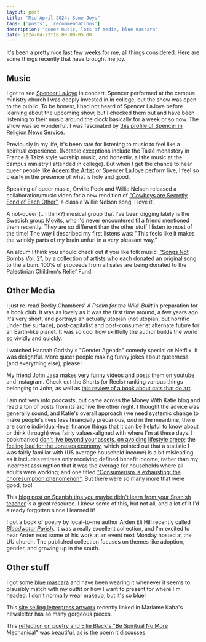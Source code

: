 ```yaml
---
layout: post
title: "Mid April 2024: Some Joys"
tags: ['posts', 'recommendations']
description: 'queer music, lots of media, blue mascara'
date: 2024-04-22T18:00:00-05:00
---
```


It's been a pretty nice last few weeks for me, all things considered. Here are some things recently that have brought me joy. 

## Music

I got to see [Spencer LaJoye](https://www.spencerlajoye.com/) in concert. Spencer performed at the campus ministry church I was deeply invested in in college, but the show was open to the public. To be honest, I had not heard of Spencer LaJoye before learning about the upcoming show, but I checked them out and have been listening to their music around the clock basically for a week or so now. The show was so wonderful. I was fascinated by [this profile of Spencer in Religion News Service](https://religionnews.com/2023/06/29/a-prophetic-force-queer-songwriter-spencer-lajoye-finds-resonance-outside-religion/).

Previously in my life, it's been rare for listening to music to feel like a spiritual experience. (Notable exceptions include the Taizé monastery in France & Taizé style worship music, and honestly, all the music at the campus ministry I attended in college). But when I get the chance to hear queer people like [Adeem the Artist](https://www.adeemtheartist.com) or Spencer LaJoye perform live, I feel so clearly in the presence of what is holy and good. 

Speaking of queer music, Orville Peck and Willie Nelson released a collaboration/music video for a new rendition of ["Cowboys are Secretly Fond of Each Other"](https://www.youtube.com/watch?v=BirJMnMcfBs), a classic Willie Nelson song. I love it. 

A not-queer (.. I think?) musical group that I've been digging lately is the Swedish group [Movits](https://www.youtube.com/watch?v=LshiKYPERUo), who I'd never encountered til a friend mentioned them recently. They are so different than the other stuff I listen to most of the time! The way I described my first listens was: "This feels like it makes the wrinkly parts of my brain unfurl in a very pleasant way."

An album I think you should check out if you like folk music: ["Songs Not Bombs Vol. 2"](https://songsnotbombs.bandcamp.com/album/songs-not-bombs-vol-2), by a collection of artists who each donated an original song to the album. 100% of proceeds from all sales are being donated to the Palestinian Children's Relief Fund. 

## Other Media

I just re-read Becky Chambers' _A Psalm for the Wild-Built_ in preparation for a book club. It was as lovely as it was the first time around, a few years ago. It's very short, and portrays an actually utopian (not utopian, but horrific under the surface), post-capitalist and post-consumerist alternate future for an Earth-like planet. It was so cool how skillfully the author builds the world so vividly and quickly.

I watched Hannah Gadsby's "Gender Agenda" comedy special on Netflix. It was delightful. More queer people making funny jokes about queerness (and everything else), please!

My friend [John Jasa](https://www.youtube.com/@johnjasa) makes very funny videos and posts them on youtube and instagram. Check out the Shorts (or Reels) ranking various things belonging to John, as well as [this review of a book about cats that do art](https://www.youtube.com/shorts/YL5yqNwdKdg). 

I am not very into podcasts, but came across the Money With Katie blog and read a ton of posts from its archive the other night. I thought the advice was generally sound, and Katie's overall approach (we need systemic change to make people's lives less financially precarious, _and_ in the meantime, there are some individual-level finance things that it can be helpful to know about or think through) was fairly values-aligned with where I'm at these days. I bookmarked [don't live beyond your assets, on avoiding lifestyle creep](https://moneywithkatie.com/blog/a-rule-for-avoiding-lifestyle-creep-dont-live-beyond-your-assets); the [feeling bad for the Joneses economy](https://moneywithkatie.com/blog/the-feeling-bad-for-the-joneses-economy), which pointed out that a statistic I was fairly familiar with (US average household income) is a bit misleading as it includes retirees only receiving defined benefit income, rather than my incorrect assumption that it was the average for households where all adults were working; and one titled ["Consumerism is exhausting: the choresumption phenomenon"](https://moneywithkatie.com/blog/consumerism-is-exhausting-choresumption). But there were so many more that were good, too! 

This [blog post on Spanish tips you maybe didn't learn from your Spanish teacher](https://mackenzie.morgan.name/posts/things-your-spanish-teacher-didnt-tell-you/) is a great resource. I knew some of this, but not all, and a lot of it I'd already forgotten since I learned it! 

I got a book of poetry by local-to-me author Arden Eli Hill recently called [_Bloodwater Parish_](https://sevenkitchens.blogspot.com/2022/06/arden-eli-hill-bloodwater-parish.html). It was a really excellent collection, and I'm excited to hear Arden read some of his work at an event next Monday hosted at the UU church. The published collection focuses on themes like adoption, gender, and growing up in the south.

## Other stuff

I got some [blue mascara](https://www.ulta.com/p/lash-sensational-sky-high-mascara-pimprod2020260?sku=2617938) and have been wearing it whenever it seems to plausibly match with my outfit or how I want to present for where I'm headed. I don't normally wear makeup, but it's so blue! 

This [site selling letterpress artwork](https://www.countrycounterculture.com/tender-heartpress) recently linked in Mariame Kaba's newsletter has so many gorgeous pieces.

This [reflection on poetry and Ellie Black's "Be Spiritual No More Mechanical"](https://ordinaryplots.substack.com/p/ellie-blacks-be-spiritual-no-more) was beautiful, as is the poem it discusses. 

